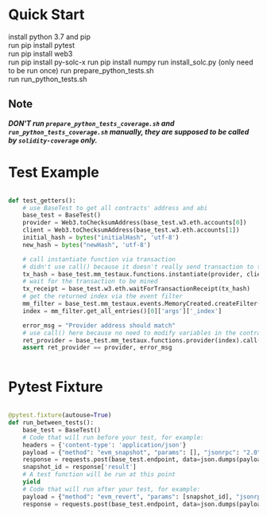 # Quick Start #

install python 3.7 and pip  
run pip install pytest  
run pip install web3  
run pip install py-solc-x
run pip install numpy
run install_solc.py (only need to be run once)
run prepare_python_tests.sh  
run run_python_tests.sh  

## Note ##

***DON'T run `prepare_python_tests_coverage.sh` and `run_python_tests_coverage.sh` manually, they are supposed to be called by `solidity-coverage` only.***

# Test Example #

```python

def test_getters():
    # use BaseTest to get all contracts' address and abi
    base_test = BaseTest()
    provider = Web3.toChecksumAddress(base_test.w3.eth.accounts[0])
    client = Web3.toChecksumAddress(base_test.w3.eth.accounts[1])
    initial_hash = bytes("initialHash", 'utf-8')
    new_hash = bytes("newHash", 'utf-8')

    # call instantiate function via transaction
    # didn't use call() because it doesn't really send transaction to the blockchain
    tx_hash = base_test.mm_testaux.functions.instantiate(provider, client, initial_hash).transact({'from': provider})
    # wait for the transaction to be mined
    tx_receipt = base_test.w3.eth.waitForTransactionReceipt(tx_hash)
    # get the returned index via the event filter
    mm_filter = base_test.mm_testaux.events.MemoryCreated.createFilter(fromBlock='latest')
    index = mm_filter.get_all_entries()[0]['args']['_index']

    error_msg = "Provider address should match"
    # use call() here because no need to modify variables in the contract
    ret_provider = base_test.mm_testaux.functions.provider(index).call({'from': provider})
    assert ret_provider == provider, error_msg
    
```

# Pytest Fixture #

```python

@pytest.fixture(autouse=True)
def run_between_tests():
    base_test = BaseTest()
    # Code that will run before your test, for example:
    headers = {'content-type': 'application/json'}
    payload = {"method": "evm_snapshot", "params": [], "jsonrpc": "2.0", "id": 0}
    response = requests.post(base_test.endpoint, data=json.dumps(payload), headers=headers).json()
    snapshot_id = response['result']
    # A test function will be run at this point
    yield
    # Code that will run after your test, for example:
    payload = {"method": "evm_revert", "params": [snapshot_id], "jsonrpc": "2.0", "id": 0}
    response = requests.post(base_test.endpoint, data=json.dumps(payload), headers=headers).json()

```
